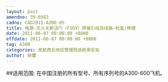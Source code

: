 ```yaml
---
layout: post
amendno: 39-6983
cadno: CAD2011-A300-05
title: 电源-灭火关断活门（FSOV）焊接引线及线路–检查/修理
date: 2011-06-07 00:00:00 +0800
effdate: 2011-06-07 00:00:00 +0800
tag: A300
categories: 民航西北地区管理局适航审定处
author: 徐蕾
---
```


##适用范围:
在中国注册的所有型号、所有序列号的A300-600飞机。

